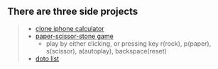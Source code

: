 ## There are three side projects  

> - [clone iphone calculator](https://andydiii.github.io/JS/projects/Calculator.html)
> - [paper-scissor-stone game](https://andydiii.github.io/JS/projects/rock-paper-scissors.html)
>   - play by either clicking, or pressing key r(rock), p(paper), s(scissor), a(autoplay), backspace(reset)
> - [doto list](https://andydiii.github.io/JS/projects/todo-list.html)



